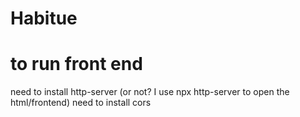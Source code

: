 # Habitue

# to run front end
need to install http-server (or not? I use npx http-server to open the html/frontend)
need to install cors